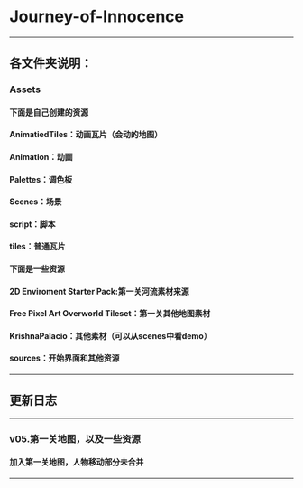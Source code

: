 # Journey-of-Innocence


---
## 各文件夹说明：
### Assets
#### 下面是自己创建的资源
#### AnimatiedTiles：动画瓦片（会动的地图）
#### Animation：动画
#### Palettes：调色板
#### Scenes：场景
#### script：脚本
#### tiles：普通瓦片
#### 下面是一些资源
#### 2D Enviroment Starter Pack:第一关河流素材来源
#### Free Pixel Art Overworld Tileset：第一关其他地图素材
#### KrishnaPalacio：其他素材（可以从scenes中看demo）
#### sources：开始界面和其他资源

---
## 更新日志
***
### v05.第一关地图，以及一些资源
#### 加入第一关地图，人物移动部分未合并
***